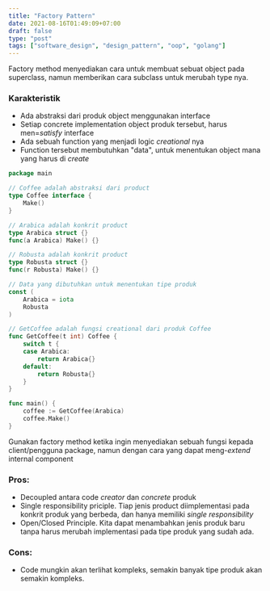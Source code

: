 ```yaml
---
title: "Factory Pattern"
date: 2021-08-16T01:49:09+07:00
draft: false
type: "post"
tags: ["software_design", "design_pattern", "oop", "golang"]
---
```


Factory method menyediakan cara untuk membuat sebuat object pada superclass, namun memberikan cara subclass untuk merubah type nya. 

### Karakteristik
- Ada abstraksi dari produk object menggunakan interface
- Setiap concrete implementation object produk tersebut, harus men=*satisfy* interface
- Ada sebuah function yang menjadi logic *creational* nya
- Function tersebut membutuhkan "data", untuk menentukan object mana yang harus di *create*

```go
package main

// Coffee adalah abstraksi dari product
type Coffee interface {
	Make()
}

// Arabica adalah konkrit product
type Arabica struct {}
func(a Arabica) Make() {}

// Robusta adalah konkrit product
type Robusta struct {}
func(r Robusta) Make() {}

// Data yang dibutuhkan untuk menentukan tipe produk
const (
	Arabica = iota
	Robusta
)

// GetCoffee adalah fungsi creational dari produk Coffee
func GetCoffee(t int) Coffee {
	switch t {
	case Arabica:
		return Arabica{}
	default:
		return Robusta{}
	}
}

func main() {
	coffee := GetCoffee(Arabica)
	coffee.Make()
}
```

Gunakan factory method ketika ingin menyediakan sebuah fungsi kepada client/pengguna package, namun dengan cara yang dapat meng-*extend* internal component

### Pros:
- Decoupled antara code *creator* dan *concrete* produk
- Single responsibility priciple. Tiap jenis product diimplementasi pada konkrit produk yang berbeda, dan hanya memiliki *single responsibility* 
- Open/Closed Principle. Kita dapat menambahkan jenis produk baru tanpa harus merubah implementasi pada tipe produk yang sudah ada.

### Cons:
- Code mungkin akan terlihat kompleks, semakin banyak tipe produk akan semakin kompleks.